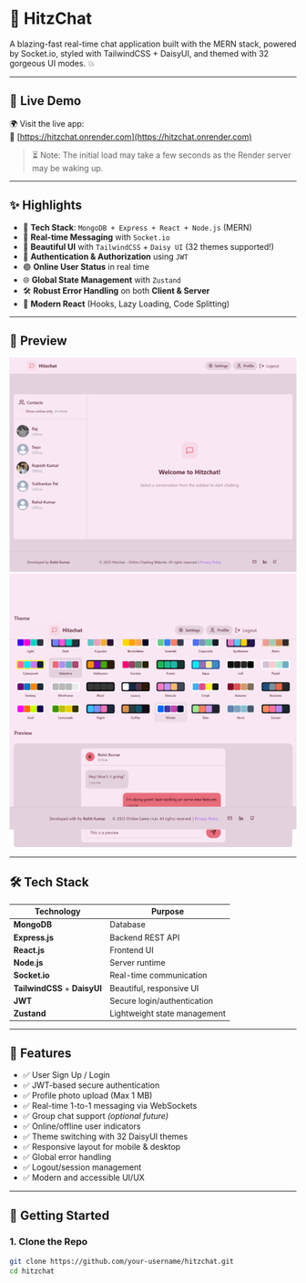 # 💬 HitzChat

A blazing-fast real-time chat application built with the MERN stack, powered by Socket.io, styled with TailwindCSS + DaisyUI, and themed with 32 gorgeous UI modes. 💥

---

## 🚀 Live Demo

🌍 Visit the live app:  
🔗 [https://hitzchat.onrender.com](https://hitzchat.onrender.com)

> ⏳ Note: The initial load may take a few seconds as the Render server may be waking up.

---

## ✨ Highlights

- 🌟 **Tech Stack**: `MongoDB + Express + React + Node.js` (MERN)
- 🔌 **Real-time Messaging** with `Socket.io`
- 🎨 **Beautiful UI** with `TailwindCSS` + `Daisy UI` (32 themes supported!)
- 🔐 **Authentication & Authorization** using `JWT`
- 🟢 **Online User Status** in real time
- 🌐 **Global State Management** with `Zustand`
- 🛠️ **Robust Error Handling** on both **Client & Server**
- 🧠 **Modern React** (Hooks, Lazy Loading, Code Splitting)

---

## 📸 Preview

![Preview Image](frontend/public/hitzchat.onrender.com_.png)
![Preview Image](frontend/public/hitzchat.onrender.com_%20(1).png)

---

## 🛠️ Tech Stack

| Technology     | Purpose                    |
|----------------|----------------------------|
| **MongoDB**    | Database                   |
| **Express.js** | Backend REST API           |
| **React.js**   | Frontend UI                |
| **Node.js**    | Server runtime             |
| **Socket.io**  | Real-time communication    |
| **TailwindCSS** + **DaisyUI** | Beautiful, responsive UI |
| **JWT**        | Secure login/authentication |
| **Zustand**    | Lightweight state management |

---

## 🔧 Features

- ✅ User Sign Up / Login
- ✅ JWT-based secure authentication
- ✅ Profile photo upload (Max 1 MB)
- ✅ Real-time 1-to-1 messaging via WebSockets
- ✅ Group chat support *(optional future)*
- ✅ Online/offline user indicators
- ✅ Theme switching with 32 DaisyUI themes
- ✅ Responsive layout for mobile & desktop
- ✅ Global error handling
- ✅ Logout/session management
- ✅ Modern and accessible UI/UX

---

## 🚀 Getting Started

### 1. Clone the Repo

```bash
git clone https://github.com/your-username/hitzchat.git
cd hitzchat
